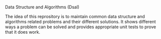 Data Structure and Algorithms (Dsal)

The idea of this reprository is to maintain common data structure and algorithms related problems and their different solutions. 
It shows different ways a problem can be solved and provides appropriate unit tests to prove that it does work.
